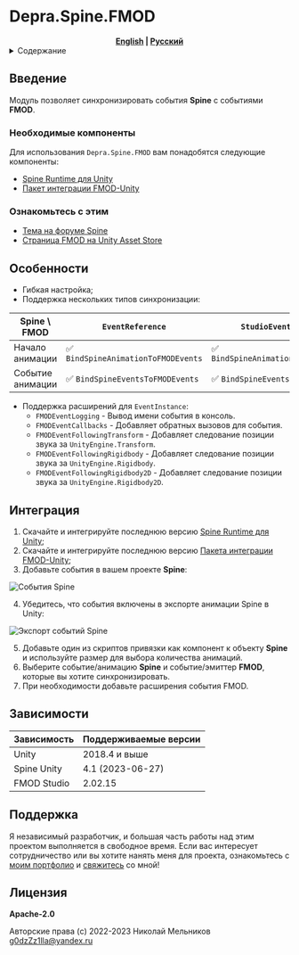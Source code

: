 # Depra.Spine.FMOD

<div align="center">
    <strong><a href="README.md">English</a> | <a href="README.RU.md">Русский</a></strong>
</div>

<details>
<summary>Содержание</summary>

- [Введение](#введение)
    - [Необходимые компоненты](#необходимые-компоненты)
    - [Ознакомьтесь с этим](#ознакомьтесь-с-этим)
- [Особенности](#особенности)
- [Интеграция](#интеграция)
- [Зависимости](#зависимости)
- [Поддержка](#поддержка)
- [Лицензия](#лицензия)

</details>

## Введение

Модуль позволяет синхронизировать события **Spine** с событиями **FMOD**.<br>

### Необходимые компоненты

Для использования `Depra.Spine.FMOD` вам понадобятся следующие компоненты:

- [Spine Runtime для Unity](http://it.esotericsoftware.com/spine-unity-download)
- [Пакет интеграции FMOD-Unity](https://www.fmod.com/unity)

### Ознакомьтесь с этим

- [Тема на форуме Spine](http://esotericsoftware.com/forum/Free-FMOD-Wwise-Audio-Integration-Tool-14845)<br>
- [Страница FMOD на Unity Asset Store](https://assetstore.unity.com/packages/tools/audio/spine2fmod-181263)<br>

## Особенности

- Гибкая настройка;
- Поддержка нескольких типов синхронизации:

| **Spine** \ **FMOD** | `EventReference`                   | `StudioEventEmitter`                |
|----------------------|------------------------------------|-------------------------------------|
| Начало анимации      | ✅ `BindSpineAnimationToFMODEvents` | ✅ `BindSpineAnimationToFMODEmitter` |
| Событие анимации     | ✅ `BindSpineEventsToFMODEvents`    | ✅ `BindSpineEventsToFMODEmitter`    |

- Поддержка расширений для `EventInstance`:
    - `FMODEventLogging` - Вывод имени события в консоль.
    - `FMODEventCallbacks` - Добавляет обратных вызовов для события.
    - `FMODEventFollowingTransform` - Добавляет следование позиции звука за `UnityEngine.Transform`.
    - `FMODEventFollowingRigidbody` - Добавляет следование позиции звука за `UnityEngine.Rigidbody`.
    - `FMODEventFollowingRigidbody2D` - Добавляет следование позиции звука за `UnityEngine.Rigidbody2D`.

## Интеграция

1. Скачайте и интегрируйте последнюю
   версию [Spine Runtime для Unity](http://it.esotericsoftware.com/spine-unity-download);
2. Скачайте и интегрируйте последнюю версию [Пакета интеграции FMOD-Unity](https://www.fmod.com/unity);
3. Добавьте события в вашем проекте **Spine**:

<p>
<img src="https://i.ibb.co/3ycvLRK/spine-event.png" alt="События Spine">
</p>

4. Убедитесь, что события включены в экспорте анимации Spine в Unity:

<p>
<img src="https://i.ibb.co/B3YRpxW/unity-animation-preview.png" alt="Экспорт событий Spine">
</p>

5. Добавьте один из скриптов привязки как компонент к объекту **Spine** и используйте размер для выбора количества
   анимаций.
6. Выберите событие/анимацию **Spine** и событие/эмиттер **FMOD**, которые вы хотите синхронизировать.
7. При необходимости добавьте расширения события FMOD.

## Зависимости

| Зависимость | Поддерживаемые версии |
|-------------|-----------------------|
| Unity       | 2018.4 и выше         |
| Spine Unity | 4.1 (2023-06-27)      |
| FMOD Studio | 2.02.15               |

## Поддержка

Я независимый разработчик,
и большая часть работы над этим проектом выполняется в свободное время.
Если вас интересует сотрудничество или вы хотите нанять меня для проекта,
ознакомьтесь с [моим портфолио](https://github.com/Depression-aggression) и [свяжитесь](mailto:g0dzZz1lla@yandex.ru) со
мной!

## Лицензия

**Apache-2.0**

Авторские права (c) 2022-2023 Николай Мельников
[g0dzZz1lla@yandex.ru](mailto:g0dzZz1lla@yandex.ru)